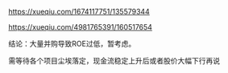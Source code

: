 https://xueqiu.com/1674117751/135579344

https://xueqiu.com/4981765391/160517654

结论：大量并购导致ROE过低，暂考虑。

需等待各个项目尘埃落定，现金流稳定上升后或者股价大幅下行再说